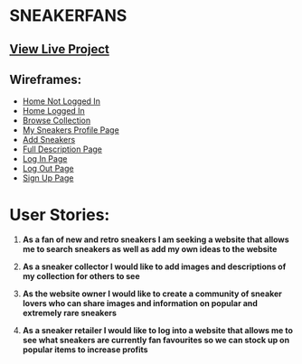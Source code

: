 # SNEAKERFANS

## [View Live Project](https://ms3-sneakerfans.herokuapp.com/)

## Wireframes:
* [Home Not Logged In](wireframes/home1.png)
* [Home Logged In](wireframes/home2.png)
* [Browse Collection](wireframes/browse.png)
* [My Sneakers Profile Page](wireframes/profile.png)
* [Add Sneakers](wireframes/add.png)
* [Full Description Page](wireframes/full.png)
* [Log In Page](wireframes/login.png)
* [Log Out Page](wireframes/logout.png)
* [Sign Up Page](wireframes/signup.png)


# User Stories:
1. **As a fan of new and retro sneakers I am seeking a website that allows me to search sneakers as well as add my own ideas to the website**

2. **As a sneaker collector I would like to add images and descriptions of my collection for others to see**

3. **As the website owner I would like to create a community of sneaker lovers who can share images and information on popular and extremely rare sneakers**

4. **As a sneaker retailer I would like to log into a website that allows me to see what sneakers are currently fan favourites so we can stock up on popular items to increase profits**